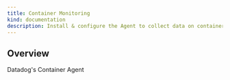 ```yaml
---
title: Container Monitoring
kind: documentation
description: Install & configure the Agent to collect data on containerized infrastructures
---
```


## Overview

Datadog's Container Agent
